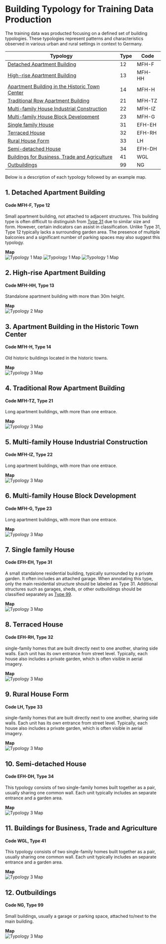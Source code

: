 # Building Typology for Training Data Production

The training data was producted focusing on a defined set of building typologies. These typologies represent patterns and characteristics observed in various urban and rural settings in context to Germany. 

| Typology                                                                 | Type | Code    |
|--------------------------------------------------------------------------|------|---------|
| [Detached Apartment Building](#1-detached-apartment-building)           | 12   | MFH-F   |
| [High-rise Apartment Building](#2-high-rise-apartment-building)         | 13   | MFH-HH  |
| [Apartment Building in the Historic Town Center](#3-apartment-building-in-the-historic-town-center) | 14   | MFH-H   |
| [Traditional Row Apartment Building](#4-traditional-row-apartment-building) | 21   | MFH-TZ  |
| [Multi-family House Industrial Construction](#5-multi-family-house-industrial-construction) | 22   | MFH-IZ  |
| [Multi-family House Block Development](#6-multi-family-house-block-development) | 23   | MFH-G   |
| [Single family House](#7-single-family-house)                           | 31   | EFH-EH  |
| [Terraced House](#8-terraced-house)                                     | 32   | EFH-RH  |
| [Rural House Form](#9-rural-house-form)                                 | 33   | LH      |
| [Semi-detached House](#10-semi-detached-house)                          | 34   | EFH-DH  |
| [Buildings for Business, Trade and Agriculture](#11-buildings-for-business-trade-and-agriculture) | 41   | WGL     |
| [Outbuildings](#12-outbuildings)                                        | 99   | NG      |





Below is a description of each typology followed by an example map.

## 1. Detached Apartment Building 
#### Code MFH-F, Type 12
Small apartment building, not attached to adjacent structures. This building type is often difficult to distinguish from [Type 31](#7-single-family-house) due to similar size and form. However, certain indicators can assist in classification. Unlike Type 31, Type 12 typically lacks a surrounding garden area. The presence of multiple balconies and a significant number of parking spaces may also suggest this typology.

**Map**  
![Typology 1 Map](Maps/1111.png)
![Typology 1 Map](Maps/Apartments_HistoricTownCenter5.png)
![Typology 1 Map](Maps/Screenshot.png)



## 2. High-rise Apartment Building 
#### Code MFH-HH, Type 13
Standalone apartment building with more than 30m height.  

**Map**  
![Typology 2 Map](path/to/map2.png)


## 3. Apartment Building in the Historic Town Center
#### Code MFH-H, Type 14
Old historic buildings located in the historic towns.

**Map**  
![Typology 3 Map](path/to/map3.png)


## 4. Traditional Row Apartment Building 
#### Code MFH-TZ, Type 21
Long apartment buildings, with more than one entrace.

**Map**  
![Typology 3 Map](path/to/map3.png)


## 5. Multi-family House Industrial Construction
#### Code MFH-IZ, Type 22
Long apartment buildings, with more than one entrace.

**Map**  
![Typology 3 Map](path/to/map3.png)


## 6. Multi-family House Block Development
#### Code MFH-G, Type 23
Long apartment buildings, with more than one entrace.

**Map**  
![Typology 3 Map](path/to/map3.png)


## 7. Single family House
#### Code EFH-EH, Type 31
A small standalone residential building, typically surrounded by a private garden. It often includes an attached garage. When annotating this type, only the main residential structure should be labeled as Type 31. Additional structures such as garages, sheds, or other outbuildings should be classified separately as [Type 99](#12-Outbuildings).

**Map**  
![Typology 3 Map](path/to/map3.png)


## 8. Terraced House
#### Code EFH-RH, Type 32
single-family homes that are built directly next to one another, sharing side walls. Each unit has its own entrance from street level. Typically, each house also includes a private garden, which is often visible in aerial imagery.

**Map**  
![Typology 3 Map](path/to/map3.png)


## 9. Rural House Form
#### Code LH, Type 33
single-family homes that are built directly next to one another, sharing side walls. Each unit has its own entrance from street level. Typically, each house also includes a private garden, which is often visible in aerial imagery.

**Map**  
![Typology 3 Map](path/to/map3.png)


## 10. Semi-detached House 
#### Code EFH-DH, Type 34
This typology consists of two single-family homes built together as a pair, usually sharing one common wall. Each unit typically includes an separate entrance and a garden area.

**Map**  
![Typology 3 Map](path/to/map3.png)


## 11. Buildings for Business, Trade and Agriculture
#### Code WGL, Type 41
This typology consists of two single-family homes built together as a pair, usually sharing one common wall. Each unit typically includes an separate entrance and a garden area.

**Map**  
![Typology 3 Map](path/to/map3.png)


## 12. Outbuildings
#### Code NG, Type 99
Small buildings, usually a garage or parking space, attached to/next to the main building.

**Map**  
![Typology 3 Map](path/to/map3.png)








